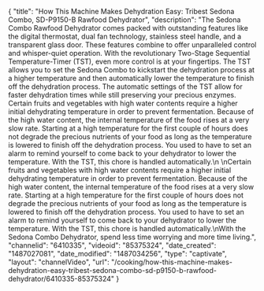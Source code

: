 {
    "title": "How This Machine Makes Dehydration Easy: Tribest Sedona Combo, SD-P9150-B Rawfood Dehydrator",
    "description": "The Sedona Combo Rawfood Dehydrator comes packed with outstanding features like the digital thermostat, dual fan technology, stainless steel handle, and a transparent glass door. These features combine to offer unparalleled control and whisper-quiet operation. With the revolutionary Two-Stage Sequential Temperature-Timer (TST), even more control is at your fingertips. The TST allows you to set the Sedona Combo to kickstart the dehydration process at a higher temperature and then automatically lower the temperature to finish off the dehydration process. The automatic settings of the TST allow for faster dehydration times while still preserving your precious enzymes. Certain fruits and vegetables with high water contents require a higher initial dehydrating temperature in order to prevent fermentation. Because of the high water content, the internal temperature of the food rises at a very slow rate. Starting at a high temperature for the first couple of hours does not degrade the precious nutrients of your food as long as the temperature is lowered to finish off the dehydration process. You used to have to set an alarm to remind yourself to come back to your dehydrator to lower the temperature. With the TST, this chore is handled automatically.\n \nCertain fruits and vegetables with high water contents require a higher initial dehydrating temperature in order to prevent fermentation. Because of the high water content, the internal temperature of the food rises at a very slow rate. Starting at a high temperature for the first couple of hours does not degrade the precious nutrients of your food as long as the temperature is lowered to finish off the dehydration process. You used to have to set an alarm to remind yourself to come back to your dehydrator to lower the temperature. With the TST, this chore is handled automatically.\nWith the Sedona Combo Dehydrator, spend less time worrying and more time living.",
    "channelid": "6410335",
    "videoid": "85375324",
    "date_created": "1487027081",
    "date_modified": "1487034256",
    "type": "captivate",
    "layout": "channelVideo",
    "url": "\/cooking\/how-this-machine-makes-dehydration-easy-tribest-sedona-combo-sd-p9150-b-rawfood-dehydrator\/6410335-85375324"
}